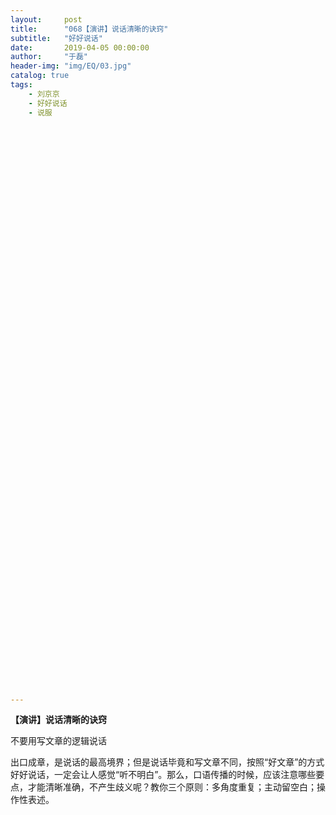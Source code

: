 ```yaml
---
layout:     post
title:      "068【演讲】说话清晰的诀窍"
subtitle:   "好好说话"
date:       2019-04-05 00:00:00
author:     "于磊"
header-img: "img/EQ/03.jpg"
catalog: true
tags:
    - 刘京京
    - 好好说话
    - 说服


































































---
```


**【演讲】说话清晰的诀窍**

不要用写文章的逻辑说话

 

出口成章，是说话的最高境界；但是说话毕竟和写文章不同，按照“好文章”的方式好好说话，一定会让人感觉“听不明白”。那么，口语传播的时候，应该注意哪些要点，才能清晰准确，不产生歧义呢？教你三个原则：多角度重复；主动留空白；操作性表述。